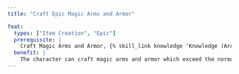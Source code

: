 ```yaml
---
title: "Craft Epic Magic Arms and Armor"

feat:
  types: ["Item Creation", "Epic"]
  prerequisite: |
    Craft Magic Arms and Armor, {% skill_link knowledge 'Knowledge (Arcana)' %} 28 ranks, {% skill_link spellcraft %} 28 ranks.
  benefit: |
    The character can craft magic arms and armor which exceed the normal limits for such items
---
```

